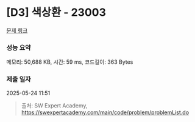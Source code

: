 # [D3] 색상환 - 23003 

[문제 링크](https://swexpertacademy.com/main/code/problem/problemDetail.do?contestProbId=AZROsPgqE88DFAWB) 

### 성능 요약

메모리: 50,688 KB, 시간: 59 ms, 코드길이: 363 Bytes

### 제출 일자

2025-05-24 11:51



> 출처: SW Expert Academy, https://swexpertacademy.com/main/code/problem/problemList.do